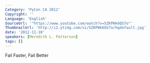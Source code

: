 ```yaml
---
Category: 'PyCon CA 2012'
Copyright: ''
Language: 'English'
SourceUrl: '"https://www.youtube.com/watch?v=5ZKPWk6QS7o"'
ThumbnailUrl: 'http://i2.ytimg.com/vi/5ZKPWk6QS7o/hqdefault.jpg'
date: '2012-11-10'
speakers: [Meredith L. Patterson]
tags: []
---
```

Fail Faster, Fail Better

